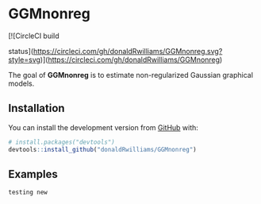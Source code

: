 
<!-- README.md is generated from README.Rmd. Please edit that file -->

# GGMnonreg

<!-- badges: start --> [![CircleCI build
status](https://circleci.com/gh/donaldRwilliams/GGMnonreg.svg?style=svg)](https://circleci.com/gh/donaldRwilliams/GGMnonreg)
<!-- badges: end -->

The goal of **GGMnonreg** is to estimate non-regularized Gaussian
graphical models.

## Installation

You can install the development version from
[GitHub](https://github.com/) with:

``` r
# install.packages("devtools")
devtools::install_github("donaldRwilliams/GGMnonreg")
```

## Examples

``` r
testing new
```
